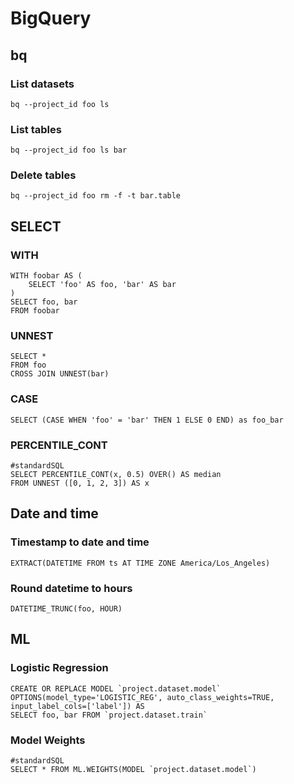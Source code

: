 # BigQuery

## bq

### List datasets

`bq --project_id foo ls`

### List tables

`bq --project_id foo ls bar`

### Delete tables

`bq --project_id foo rm -f -t bar.table`

## SELECT

### WITH

```bigquery
WITH foobar AS (
    SELECT 'foo' AS foo, 'bar' AS bar
)
SELECT foo, bar
FROM foobar
```

### UNNEST
```bigquery
SELECT *
FROM foo
CROSS JOIN UNNEST(bar)
```

### CASE

`SELECT (CASE WHEN 'foo' = 'bar' THEN 1 ELSE 0 END) as foo_bar`

### PERCENTILE_CONT

```bigquery
#standardSQL
SELECT PERCENTILE_CONT(x, 0.5) OVER() AS median
FROM UNNEST ([0, 1, 2, 3]) AS x
```

## Date and time

### Timestamp to date and time

`EXTRACT(DATETIME FROM ts AT TIME ZONE America/Los_Angeles)`

### Round datetime to hours

`DATETIME_TRUNC(foo, HOUR)`

## ML

### Logistic Regression

```bigquery
CREATE OR REPLACE MODEL `project.dataset.model`
OPTIONS(model_type='LOGISTIC_REG', auto_class_weights=TRUE, input_label_cols=['label']) AS
SELECT foo, bar FROM `project.dataset.train`
```

### Model Weights

```bigquery
#standardSQL
SELECT * FROM ML.WEIGHTS(MODEL `project.dataset.model`)
```
